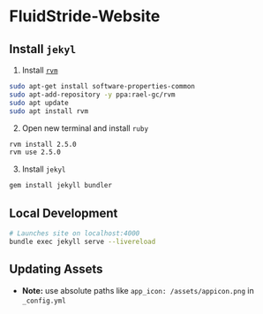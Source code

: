 # FluidStride-Website

## Install `jekyl`
1. Install [`rvm`](https://github.com/rvm/ubuntu_rvm)
```bash
sudo apt-get install software-properties-common
sudo apt-add-repository -y ppa:rael-gc/rvm
sudo apt update
sudo apt install rvm
```

2. Open new terminal and install `ruby`
```bash
rvm install 2.5.0
rvm use 2.5.0
```

3. Install `jekyl`
```bash
gem install jekyll bundler
```

## Local Development
```bash
# Launches site on localhost:4000
bundle exec jekyll serve --livereload
```

## Updating Assets
- **Note:** use absolute paths like `app_icon: /assets/appicon.png` in `_config.yml`

